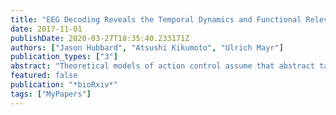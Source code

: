 ```yaml
---
title: "EEG Decoding Reveals the Temporal Dynamics and Functional Relevance of Goal-Relevant Representations"
date: 2017-11-01
publishDate: 2020-03-27T18:35:40.233171Z
authors: ["Jason Hubbard", "Atsushi Kikumoto", "Ulrich Mayr"]
publication_types: ["3"]
abstract: "Theoretical models of action control assume that abstract task-set settings regulate lower-level stimulus/response representations. However, we know little about the degree to which task-set representations can actually explain variability in performance, or about the dynamic interplay between task-set and lower-level representations. Addressing such questions requires time-resolved information about the strength of the different representations on a trial-by-trial basis. Using a cued task-switching paradigm, we show that information about both task sets and lower-level stimulus/response features can be extracted through decoding analyses from the scalp electrophysiological signal (EEG) with high temporal resolution. The representational strength of the different goal-relevant aspects--indexed through decoding accuracy--proceeds from superficial task cues, to stimulus locations, to features/responses. Importantly, these lower-level representations are accompanied by task-set representations that are prominent throughout almost the entire processing cascade. Moreover, trial-by-trial information about representational strength allows a detailed analysis of when and to what degree (a) different representations predict performance and (b) are related to each other. Indeed, the strength of abstract task sets emerges as a remarkably strong and consistent predictor of both within-individual and across-individual variability in performance. Also, task-set strength is related to target representation strength at an early period and to the strength of feature/response representations at a later period, consistent with the notion that task-sets coordinate successive, lower-level representations in a concurrent manner. These results demonstrate a powerful approach towards uncovering the different stages of information processing and their relative importance for performance."
featured: false
publication: "*bioRxiv*"
tags: ["MyPapers"]
---
```


